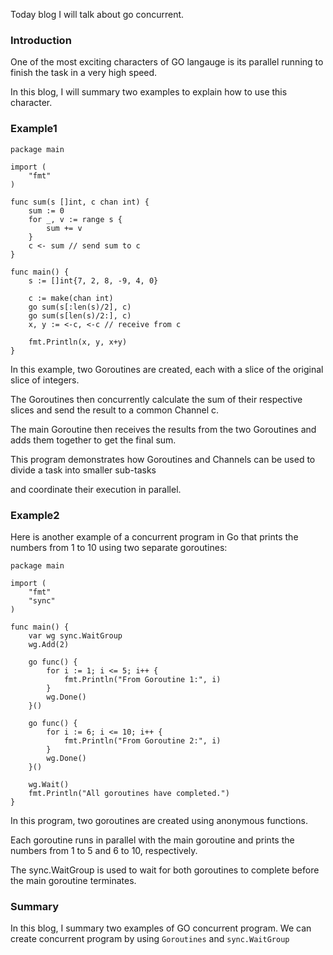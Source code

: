Today blog I will talk about go concurrent. 

### Introduction

One of the most exciting characters of GO langauge is its parallel running to finish the task in a very high speed. 

In this blog, I will summary two examples to explain how to use this character.

### Example1

```
package main

import (
	"fmt"
)

func sum(s []int, c chan int) {
	sum := 0
	for _, v := range s {
		sum += v
	}
	c <- sum // send sum to c
}

func main() {
	s := []int{7, 2, 8, -9, 4, 0}

	c := make(chan int)
	go sum(s[:len(s)/2], c)
	go sum(s[len(s)/2:], c)
	x, y := <-c, <-c // receive from c

	fmt.Println(x, y, x+y)
}

```

In this example, two Goroutines are created, each with a slice of the original slice of integers. 

The Goroutines then concurrently calculate the sum of their respective slices and send the result to a common Channel c. 

The main Goroutine then receives the results from the two Goroutines and adds them together to get the final sum. 

This program demonstrates how Goroutines and Channels can be used to divide a task into smaller sub-tasks 

and coordinate their execution in parallel.


### Example2

Here is another example of a concurrent program in Go that prints the numbers from 1 to 10 using two separate goroutines:

```
package main

import (
	"fmt"
	"sync"
)

func main() {
	var wg sync.WaitGroup
	wg.Add(2)

	go func() {
		for i := 1; i <= 5; i++ {
			fmt.Println("From Goroutine 1:", i)
		}
		wg.Done()
	}()

	go func() {
		for i := 6; i <= 10; i++ {
			fmt.Println("From Goroutine 2:", i)
		}
		wg.Done()
	}()

	wg.Wait()
	fmt.Println("All goroutines have completed.")
}

```

In this program, two goroutines are created using anonymous functions. 

Each goroutine runs in parallel with the main goroutine and prints the numbers from 1 to 5 and 6 to 10, respectively. 

The sync.WaitGroup is used to wait for both goroutines to complete before the main goroutine terminates.

### Summary

In this blog, I summary two examples of GO concurrent program. We can create concurrent program by using `Goroutines` and `sync.WaitGroup`
